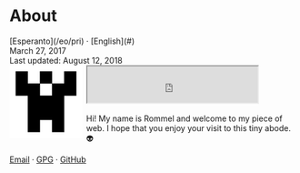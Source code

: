 About
=====

<div class="center">[Esperanto](/eo/pri) · [English](#)</div>
<div class="center">March 27, 2017</div>
<div class="center">Last updated: August 12, 2018</div>

<img style="margin-right: 0.5em; margin-bottom: 0.5em;" src="/bil/identicon.png" alt="identicon.png" title="Ve!" align="left" />

<div class="center">
<iframe src="https://drive.google.com/file/d/1IE7alQKMI9Sw0HN_FSHSbXPFBiilHH2J/preview" height="64"></iframe>
</div>

Hi! My name is Rommel and welcome to my piece of web. I hope that you enjoy your visit to this tiny abode. 👽

[Email](mailto:ebzzry@ebzzry.io) · [GPG](/dat/ebzzry.pub.asc) · [GitHub](https://github.com/ebzzry)

